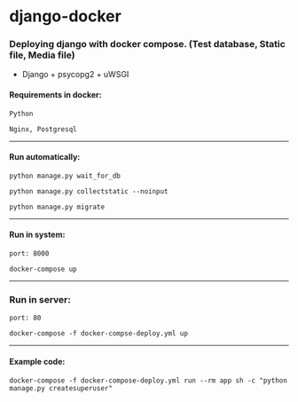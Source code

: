 # django-docker

### Deploying django with docker compose. (Test database, Static file, Media file)


- Django + psycopg2 + uWSGI

#### Requirements in docker:
    Python

    Nginx, Postgresql


---


#### Run automatically:

    python manage.py wait_for_db

    python manage.py collectstatic --noinput

    python manage.py migrate

---

#### Run in system:

  `port: 8000`

    docker-compose up  


---

### Run in server:

  `port: 80`

    docker-compose -f docker-compse-deploy.yml up 

---

#### Example code:

    docker-compose -f docker-compose-deploy.yml run --rm app sh -c "python manage.py createsuperuser"

